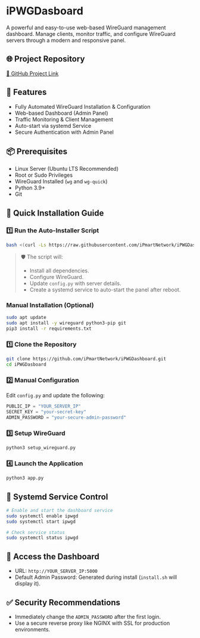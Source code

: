 
# iPWGDasboard

A powerful and easy-to-use web-based WireGuard management dashboard. Manage clients, monitor traffic, and configure WireGuard servers through a modern and responsive panel.

## 🌐 Project Repository
[🔗 GitHub Project Link](https://github.com/iPmartNetwork/iPWGDashboard)

## 🚀 Features
- Fully Automated WireGuard Installation & Configuration
- Web-based Dashboard (Admin Panel)
- Traffic Monitoring & Client Management
- Auto-start via systemd Service
- Secure Authentication with Admin Panel

## 📦 Prerequisites
- Linux Server (Ubuntu LTS Recommended)
- Root or Sudo Privileges
- WireGuard Installed (`wg` and `wg-quick`)
- Python 3.9+
- Git

## 📖 Quick Installation Guide



### 1️⃣ Run the Auto-Installer Script
```bash
bash <(curl -Ls https://raw.githubusercontent.com/iPmartNetwork/iPWGDashboard/master/install.sh)

```

> 🛡️ The script will:
> - Install all dependencies.
> - Configure WireGuard.
> - Update `config.py` with server details.
> - Create a systemd service to auto-start the panel after reboot.

###  Manual Installation (Optional)
```bash
sudo apt update
sudo apt install -y wireguard python3-pip git
pip3 install -r requirements.txt
```




### 1️⃣ Clone the Repository
```bash
git clone https://github.com/iPmartNetwork/iPWGDashboard.git
cd iPWGDasboard
```

### 2️⃣ Manual Configuration

Edit `config.py` and update the following:
```python
PUBLIC_IP = "YOUR_SERVER_IP"
SECRET_KEY = "your-secret-key"
ADMIN_PASSWORD = "your-secure-admin-password"
```

### 3️⃣ Setup WireGuard
```bash
python3 setup_wireguard.py
```

### 4️⃣ Launch the Application
```bash
python3 app.py
```

## 🔧 Systemd Service Control
```bash
# Enable and start the dashboard service
sudo systemctl enable ipwgd
sudo systemctl start ipwgd

# Check service status
sudo systemctl status ipwgd
```

## 📌 Access the Dashboard
- URL: `http://YOUR_SERVER_IP:5000`
- Default Admin Password: Generated during install (`install.sh` will display it).

## ✅ Security Recommendations
- Immediately change the `ADMIN_PASSWORD` after the first login.
- Use a secure reverse proxy like NGINX with SSL for production environments.
